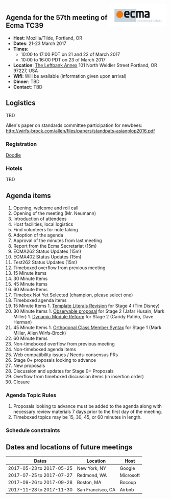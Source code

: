 <img src="../images/Ecma_RVB-003.jpg" align="right" height="70" alt="" />

## Agenda for the 57th meeting of Ecma TC39

- **Host**: Mozilla/Tilde, Portland, OR
- **Dates**: 21-23 March 2017
- **Times**:
  - 10:00 to 17:00 PDT on 21 and 22 of March 2017
  - 10:00 to 16:00 PDT on 23 of March 2017
- **Location**:
  [The Leftbank Annex](https://www.google.com/maps/place/The+Leftbank+Annex/@45.5343415,-122.6682238,19z/data=!4m13!1m7!3m6!1s0x5495a7526c875c11:0xc434f6b0aee61e62!2sN+Vancouver+Ave+%26+N+Weidler+St,+Portland,+OR+97227!3b1!8m2!3d45.5343697!4d-122.6677571!3m4!1s0x0:0x20b667b4631fbad2!8m2!3d45.5345825!4d-122.6674142)
  101 North Weidler Street
  Portland, OR 97227, USA
- **Wifi**: Will be available (information given upon arrival)
- **Dinner**:
  TBD
- **Contact**:
  TBD

## Logistics

TBD

Allen's paper on standards committee participation for newbees: http://wirfs-brock.com/allen/files/papers/standpats-asianplop2016.pdf

### Registration

[Doodle](https://ecma-international.doodle.com/poll/i7w9xuer872kdc9z)

### Hotels

TBD

## Agenda items

1. Opening, welcome and roll call
  1. Opening of the meeting (Mr. Neumann)
  1. Introduction of attendees
  1. Host facilities, local logistics
1. Find volunteers for note taking
1. Adoption of the agenda
1. Approval of the minutes from last meeting
1. Report from the Ecma Secretariat (15m)
1. ECMA262 Status Updates (15m)
1. ECMA402 Status Updates (15m)
1. Test262 Status Updates (15m)
1. Timeboxed overflow from previous meeting
  1. 15 Minute Items
  1. 30 Minute Items
  1. 45 Minute Items
  1. 60 Minute Items
  1. Timebox Not Yet Selected (champion, please select one)
1. Timeboxed agenda items
  1. 15 Minute Items
    1. [Template Literals Revision](https://github.com/tc39/proposal-template-literal-revision) for Stage 4 (Tim Disney)
  1. 30 Minute Items
    1. [Observable proposal](https://github.com/tc39/proposal-observable) for Stage 2 (Jafar Husain, Mark Miller)
    1. [Dynamic Module Reform](https://github.com/caridy/proposal-dynamic-modules) for Stage 2 (Caridy Patiño, Dave Herman)
  1. 45 Minute Items
    1. [Orthogonal Class Member Syntax](https://github.com/erights/Orthogonal-Classes) for Stage 1 (Mark Miller, Allen Wirfs-Brock)
  1. 60 Minute Items
1. Non-timeboxed overflow from previous meeting
1. Non-timeboxed agenda items
  1. Web compatibility issues / Needs-consensus PRs
  1. Stage 0+ proposals looking to advance
  1. New proposals
  1. Discussion and updates for Stage 0+ Proposals
1. Overflow from timeboxed discussion items (in insertion order)
1. Closure

### Agenda Topic Rules

1. Proposals looking to advance must be added to the agenda along with necessary review materials 7 days prior to the first day of the meeting.
1. Timeboxed topics may be 15, 30, 45, or 60 minutes in length.

### Schedule constraints

## Dates and locations of future meetings

| Dates                    | Location          | Host       |
|--------------------------|-------------------|------------|
| 2017-05-23 to 2017-05-25 | New York, NY      | Google     |
| 2017-07-25 to 2017-07-27 | Redmond, WA       | Microsoft  |
| 2017-09-26 to 2017-09-28 | Boston, MA        | Bocoup     |
| 2017-11-28 to 2017-11-30 | San Francisco, CA | Airbnb     |


